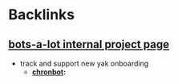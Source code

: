 
# Backlinks
## [bots-a-lot internal project page](<bots-a-lot internal project page.md>)
- track and support new yak onboarding
    - **[chronbot](<chronbot.md>):**

